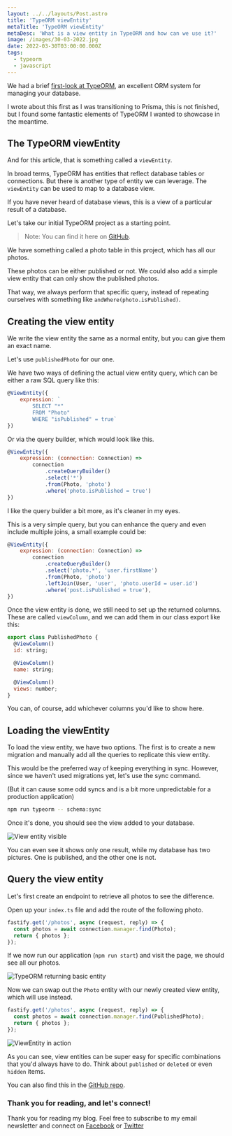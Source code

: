 ```yaml
---
layout: ../../layouts/Post.astro
title: 'TypeORM viewEntity'
metaTitle: 'TypeORM viewEntity'
metaDesc: 'What is a view entity in TypeORM and how can we use it?'
image: /images/30-03-2022.jpg
date: 2022-03-30T03:00:00.000Z
tags:
  - typeorm
  - javascript
---
```


We had a brief [first-look at TypeORM](https://daily-dev-tips.com/posts/setting-up-a-basic-typeorm-starter/), an excellent ORM system for managing your database.

I wrote about this first as I was transitioning to Prisma, this is not finished, but I found some fantastic elements of TypeORM I wanted to showcase in the meantime.

## The TypeORM viewEntity

And for this article, that is something called a `viewEntity`.

In broad terms, TypeORM has entities that reflect database tables or connections.
But there is another type of entity we can leverage. The `viewEntity` can be used to map to a database view.

If you have never heard of database views, this is a view of a particular result of a database.

Let's take our initial TypeORM project as a starting point.

> Note: You can find it here on [GitHub](https://github.com/rebelchris/typeorm-starter).

We have something called a photo table in this project, which has all our photos.

These photos can be either published or not. We could also add a simple view entity that can only show the published photos.

That way, we always perform that specific query, instead of repeating ourselves with something like `andWhere(photo.isPublished)`.

## Creating the view entity

We write the view entity the same as a normal entity, but you can give them an exact name.

Let's use `publishedPhoto` for our one.

We have two ways of defining the actual view entity query, which can be either a raw SQL query like this:

```js
@ViewEntity({
    expression: `
        SELECT "*"
        FROM "Photo"
        WHERE "isPublished" = true`
})
```

Or via the query builder, which would look like this.

```js
@ViewEntity({
    expression: (connection: Connection) =>
        connection
            .createQueryBuilder()
            .select('*')
            .from(Photo, 'photo')
            .where('photo.isPublished = true')
})
```

I like the query builder a bit more, as it's cleaner in my eyes.

This is a very simple query, but you can enhance the query and even include multiple joins, a small example could be:

```js
@ViewEntity({
    expression: (connection: Connection) =>
        connection
            .createQueryBuilder()
            .select('photo.*', 'user.firstName')
            .from(Photo, 'photo')
            .leftJoin(User, 'user', 'photo.userId = user.id')
            .where('post.isPublished = true'),
})
```

Once the view entity is done, we still need to set up the returned columns.
These are called `viewColumn`, and we can add them in our class export like this:

```js
export class PublishedPhoto {
  @ViewColumn()
  id: string;

  @ViewColumn()
  name: string;

  @ViewColumn()
  views: number;
}
```

You can, of course, add whichever columns you'd like to show here.

## Loading the viewEntity

To load the view entity, we have two options. The first is to create a new migration and manually add all the queries to replicate this view entity.

This would be the preferred way of keeping everything in sync.
However, since we haven't used migrations yet, let's use the sync command.

(But it can cause some odd syncs and is a bit more unpredictable for a production application)

```bash
npm run typeorm -- schema:sync
```

Once it's done, you should see the view added to your database.

![View entity visible](https://cdn.hashnode.com/res/hashnode/image/upload/v1647845365522/w3fEdFYAL.png)

You can even see it shows only one result, while my database has two pictures.
One is published, and the other one is not.

## Query the view entity

Let's first create an endpoint to retrieve all photos to see the difference.

Open up your `index.ts` file and add the route of the following photo.

```js
fastify.get('/photos', async (request, reply) => {
  const photos = await connection.manager.find(Photo);
  return { photos };
});
```

If we now run our application (`npm run start`) and visit the page, we should see all our photos.

![TypeORM returning basic entity](https://cdn.hashnode.com/res/hashnode/image/upload/v1647845754969/1kIwoYTpT.png)

Now we can swap out the `Photo` entity with our newly created view entity, which will use instead.

```js
fastify.get('/photos', async (request, reply) => {
  const photos = await connection.manager.find(PublishedPhoto);
  return { photos };
});
```

![ViewEntity in action](https://cdn.hashnode.com/res/hashnode/image/upload/v1647845828951/1dgDIQbH0.png)

As you can see, view entities can be super easy for specific combinations that you'd always have to do.
Think about `published` or `deleted` or even `hidden` items.

You can also find this in the [GitHub repo](https://github.com/rebelchris/typeorm-starter/tree/view-entity).

### Thank you for reading, and let's connect!

Thank you for reading my blog. Feel free to subscribe to my email newsletter and connect on [Facebook](https://www.facebook.com/DailyDevTipsBlog) or [Twitter](https://twitter.com/DailyDevTips1)
